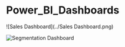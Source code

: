 # Power_BI_Dashboards


![Sales Dashboard](../Sales Dashboard.png)

![Segmentation Dashboard](../Dashboard.png)
